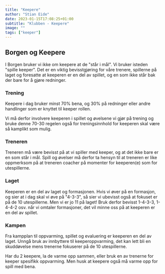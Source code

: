 ```yaml
---
title: "Keepere"
author: "Stian Eide"
date: 2023-01-15T17:08:25+01:00
subtitle: "Klubben - Keepere"
image: ""
tags: ["keeper"]
---
```


## Borgen og Keepere

I Borgen bruker vi ikke om keepere at de "står i mål". Vi bruker isteden "spille keeper". Det er en viktig bevisstgjøring for våre trenere, spillerne på laget og foresatte at keeperen er en del av spillet, og en som ikke står bak der bare for å gjøre redninger.

### Trening

Keepere i dag bruker minst 70% bena, og 30% på redninger eller andre handlinger som er knyttet til keeper rollen.

Vi må derfor involvere keeperen i spillet og øvelsene vi gjør på trening og bruke denne 70-30 regelen også for treningsinnhold for keeperen skal være så kamplikt som mulig.

### Treneren

Treneren må være bevisst på at vi spiller med keeper, og at det ikke bare er en som står i mål. Spill og øvelser må derfor ta hensyn til at treneren er like oppmerksom på at treneren coacher på momenter for keeperen(e) som for utespillerne.

### Laget

Keeperen er en del av laget og formasjonen. Hvis vi øver på en formasjon, og sier at i dag skal vi øve på "4-3-3", så sier vi ubevisst også at fokuset er på de 10 utespillerne. Men vi er jo 11 på laget! Bruk derfor bevisst 1-4-3-3, 1-4-4-2 osv. når vi omtaler formasjoner, det vil minne oss på at keeperen er en del av spillet.

### Kampen

Fra kampplan til oppvarming, spillet og evaluering er keeperen en del av laget. Unngå bruk av innbyttere til keeperoppvarming, det kan lett bli en skuddøvelse mens trenerne fokuserer på de 10 utespillerne.

Har du 2 keepere, la de varme opp sammen, eller bruk en av trenerne for keeper spesifikk oppvarming. Men husk at keepere også må varme opp for spill med bena.